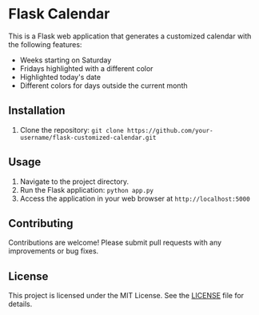 # Flask  Calendar

This is a Flask web application that generates a customized calendar with the following features:
- Weeks starting on Saturday
- Fridays highlighted with a different color
- Highlighted today's date
- Different colors for days outside the current month

## Installation
1. Clone the repository: `git clone https://github.com/your-username/flask-customized-calendar.git`

## Usage
1. Navigate to the project directory.
2. Run the Flask application: `python app.py`
3. Access the application in your web browser at `http://localhost:5000`

## Contributing
Contributions are welcome! Please submit pull requests with any improvements or bug fixes.

## License
This project is licensed under the MIT License. See the [LICENSE](LICENSE) file for details.
